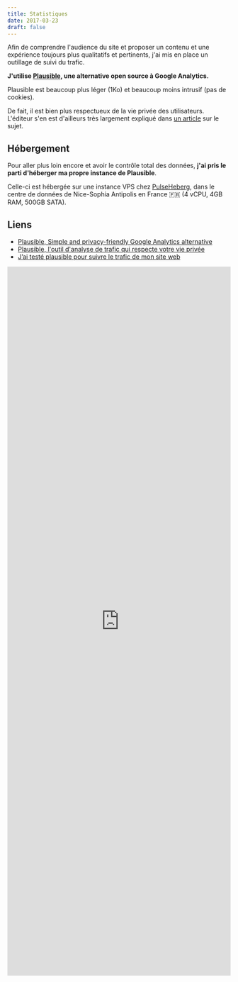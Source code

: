 ```yaml
---
title: Statistiques
date: 2017-03-23
draft: false
---
```

Afin de comprendre l'audience du site et proposer un contenu et une expérience toujours plus qualitatifs et pertinents, j'ai mis en place un outillage de suivi du trafic.

**J'utilise [Plausible](plausible.io), une alternative open source à Google Analytics.**

Plausible est beaucoup plus léger (1Ko) et beaucoup moins intrusif (pas de cookies).

De fait, il est bien plus respectueux de la vie privée des utilisateurs.
L'éditeur s'en est d'ailleurs très largement expliqué dans [un article](https://plausible.io/data-policy) sur le sujet.

## Hébergement

Pour aller plus loin encore et avoir le contrôle total des données, **j'ai pris le parti d'héberger ma propre instance de Plausible**.

Celle-ci est hébergée sur une instance VPS chez [PulseHeberg](https://pulseheberg.com), dans le centre de données de Nice-Sophia Antipolis en France 🇫🇷 (4 vCPU, 4GB RAM, 500GB SATA).

## Liens

- [Plausible, Simple and privacy-friendly Google Analytics alternative](https://plausible.io/docs/self-hosting)
- [Plausible, l'outil d'analyse de trafic qui respecte votre vie privée](https://sylvain-bauvais.fr/blog/plausible-outil-analyse-audience-respect-vie-privee/)
- [J’ai testé plausible pour suivre le trafic de mon site web](https://guersanguillaume.com/test-plausible-analytics/)

<iframe plausible-embed src="https://analytics.jbuget.fr/share/jbuget.fr?auth=Qwt-UH8hF4WEvFhsaKdI2&embed=true&theme=system&background=transparent" scrolling="no" frameborder="0" loading="lazy" style="width: 1px; min-width: 100%; height: 1600px;"></iframe>
<script async src="https://analytics.jbuget.fr/js/embed.host.js"></script>
